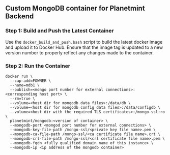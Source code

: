 <!---
Copyright © 2020 Interplanetary Database Association e.V.,
Planetmint and IPDB software contributors.
SPDX-License-Identifier: (Apache-2.0 AND CC-BY-4.0)
Code is Apache-2.0 and docs are CC-BY-4.0
--->

## Custom MongoDB container for Planetmint Backend

### Step 1: Build and Push the Latest Container
Use the `docker_build_and_push.bash` script to build the latest docker image
and upload it to Docker Hub.
Ensure that the image tag is updated to a new version number to properly
reflect any changes made to the container.


### Step 2: Run the Container

```
docker run \
  --cap-add=FOWNER \
  --name=mdb1 \
  --publish=<mongo port number for external connections>:<corresponding host port> \
  --rm=true \
  --volume=<host dir for mongodb data files>:/data/db \
  --volume=<host dir for mongodb config data files>:/data/configdb \
  --volume=<host dir with the required TLS certificates>:/mongo-ssl:ro \
  planetmint/mongodb:<version of container> \
  --mongodb-port <mongod port number for external connections> \
  --mongodb-key-file-path /mongo-ssl/<private key file name>.pem \
  --mongodb-ca-file-path /mongo-ssl/<ca certificate file name>.crt \
  --mongodb-crl-file-path /mongo-ssl/<crl certificate file name>.pem \
  --mongodb-fqdn <fully qualified domain name of this instance> \
  --mongodb-ip <ip address of the mongodb container>
```
